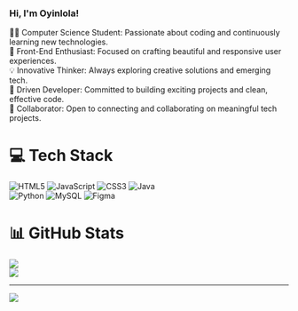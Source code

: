 ### Hi, I'm Oyinlola!

👩‍💻 Computer Science Student: Passionate about coding and continuously learning new technologies.<br>
🎨 Front-End Enthusiast: Focused on crafting beautiful and responsive user experiences.<br>
💡 Innovative Thinker: Always exploring creative solutions and emerging tech.<br>
🚀 Driven Developer: Committed to building exciting projects and clean, effective code.<br>
🤝 Collaborator: Open to connecting and collaborating on meaningful tech projects.

# 💻 Tech Stack
![HTML5](https://img.shields.io/badge/html5-%23E34F26.svg?style=for-the-badge&logo=html5&logoColor=white) ![JavaScript](https://img.shields.io/badge/javascript-%23323330.svg?style=for-the-badge&logo=javascript&logoColor=%23F7DF1E) ![CSS3](https://img.shields.io/badge/css3-%231572B6.svg?style=for-the-badge&logo=css3&logoColor=white) ![Java](https://img.shields.io/badge/java-%23ED8B00.svg?style=for-the-badge&logo=openjdk&logoColor=white)<br> ![Python](https://img.shields.io/badge/python-3670A0?style=for-the-badge&logo=python&logoColor=ffdd54) ![MySQL](https://img.shields.io/badge/mysql-4479A1.svg?style=for-the-badge&logo=mysql&logoColor=white) ![Figma](https://img.shields.io/badge/figma-%23F24E1E.svg?style=for-the-badge&logo=figma&logoColor=white)

# 📊 GitHub Stats
![](https://github-readme-stats.vercel.app/api?username=oyin59&theme=radical&hide_border=false&include_all_commits=false&count_private=false)<br/>
![](https://github-profile-trophy.vercel.app/?username=oyin59&theme=radical&no-frame=true&no-bg=true&margin-w=4)

---
[![](https://visitcount.itsvg.in/api?id=oyin59&icon=0&color=0)](https://visitcount.itsvg.in)

<!-- Proudly created with GPRM ( https://gprm.itsvg.in ) -->
